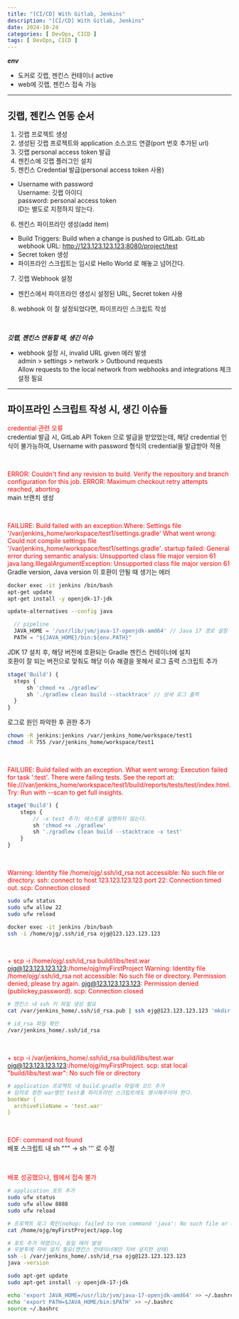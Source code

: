 ```yaml
---
title: "[CI/CD] With Gitlab, Jenkins"
description: "[CI/CD] With Gitlab, Jenkins"
date: 2024-10-24
categories: [ DevOps, CICD ]
tags: [ DevOps, CICD ]
---
```


***env***  
- 도커로 깃랩, 젠킨스 컨테이너 active
- web에 깃랩, 젠킨스 접속 가능

<hr>

## 깃랩, 젠킨스 연동 순서

1. 깃랩 프로젝트 생성
2. 생성된 깃랩 프로젝트와 application 소스코드 연결(port 번호 추가된 url)
3. 깃랩 personal access token 발급
4. 젠킨스에 깃랩 플러그인 설치
5. 젠킨스 Credential 발급(personal access token 사용)  
  - Username with password  
    Username: 깃랩 아이디  
    password: personal access token  
    ID는 별도로 지정하지 않는다.   
6. 젠킨스 파이프라인 생성(add item)
  - Build Triggers: Build when a change is pushed to GitLab. GitLab webhook URL: http://123.123.123.123:8080/project/test
  - Secret token 생성
  - 파이프라인 스크립트는 임시로 Hello World 로 해놓고 넘어간다. 
7. 깃랩 Webhook 설정
  - 젠킨스에서 파이프라인 생성시 설정된 URL, Secret token 사용
8. webhook 이 잘 설정되었다면, 파이프라인 스크립트 작성  

<br/>

***깃랩, 젠킨스 연동할 때, 생긴 이슈***   
- webhook 설정 시, invalid URL given 에러 발생  
  admin > settings > network > Outbound requests  
  Allow requests to the local network from webhooks and integrations 체크 설정 필요

<hr>

## 파이프라인 스크립트 작성 시, 생긴 이슈들   

<span style="color:red">credential 관련 오류</span>  
credential 발급 시, GitLab API Token 으로 발급을 받았었는데, 해당 credential 인식이 불가능하여, Username with password 형식의 credential을 발급받아 적용  

<br/>

<span style="color:red">ERROR: Couldn't find any revision to build. Verify the repository and branch configuration for this job. ERROR: Maximum checkout retry attempts reached, aborting</span>  
main 브랜치 생성  

<br/>

<span style="color:red">FAILURE: Build failed with an exception.Where: Settings file '/var/jenkins_home/workspace/test1/settings.gradle' What went wrong: Could not compile settings file '/var/jenkins_home/workspace/test1/settings.gradle'. startup failed: General error during semantic analysis: Unsupported class file major version 61 java.lang.IllegalArgumentException: Unsupported class file major version 61</span>  
Gradle version, Java version 이 호환이 안될 때 생기는 에러

```bash
docker exec -it jenkins /bin/bash
apt-get update
apt-get install -y openjdk-17-jdk

update-alternatives --config java
```

```js 
  // pipeline
  JAVA_HOME = '/usr/lib/jvm/java-17-openjdk-amd64' // Java 17 경로 설정
  PATH = "${JAVA_HOME}/bin:${env.PATH}"
```

JDK 17 설치 후, 해당 버전에 호환되는 Gradle 젠킨스 컨테이너에 설치  
호환이 잘 되는 버전으로 맞춰도 해당 이슈 해결을 못해서 로그 출력 스크립트 추가  

```js 
stage('Build') {
  steps {
      sh 'chmod +x ./gradlew'
      sh './gradlew clean build --stacktrace' // 상세 로그 출력
  }
}
```

로그로 원인 파악한 후 권한 추가  

```bash
chown -R jenkins:jenkins /var/jenkins_home/workspace/test1
chmod -R 755 /var/jenkins_home/workspace/test1
```

<br/>

<span style="color:red">FAILURE: Build failed with an exception. What went wrong: Execution failed for task ':test'. There were failing tests. See the report at: file:///var/jenkins_home/workspace/test1/build/reports/tests/test/index.html. Try: Run with --scan to get full insights.</span>  

```js
stage('Build') {
    steps {
        // -x test 추가: 테스트를 실행하지 않는다.
        sh 'chmod +x ./gradlew'
        sh './gradlew clean build --stacktrace -x test' 
    }
}
```

<br/>

<span style="color:red">Warning: Identity file /home/ojg/.ssh/id_rsa not accessible: No such file or directory. ssh: connect to host 123.123.123.123 port 22: Connection timed out. scp: Connection closed</span>  

```bash
sudo ufw status
sudo ufw allow 22
sudo ufw reload

docker exec -it jenkins /bin/bash
ssh -i /home/ojg/.ssh/id_rsa ojg@123.123.123.123
```

<br/>

<span style="color:red">+ scp -i /home/ojg/.ssh/id_rsa build/libs/test.war ojg@123.123.123.123:/home/ojg/myFirstProject Warning: Identity file /home/ojg/.ssh/id_rsa not accessible: No such file or directory. Permission denied, please try again. ojg@123.123.123.123: Permission denied (publickey,password). scp: Connection closed</span>  
  
```bash
# 젠킨스 내 ssh 키 파일 생성 필요
cat /var/jenkins_home/.ssh/id_rsa.pub | ssh ojg@123.123.123.123 'mkdir -p ~/.ssh && cat >> ~/.ssh/authorized_keys'

# id_rsa 파일 확인
/var/jenkins_home/.ssh/id_rsa
```

<br/>

<span style="color:red">+ scp -i /var/jenkins_home/.ssh/id_rsa build/libs/test.war ojg@123.123.123.123:/home/ojg/myFirstProject. scp: stat local "build/libs/test.war": No such file or directory</span>  

```yml
# application 프로젝트 내 build.gradle 파일에 코드 추가
# 임의로 정한 war명인 test를 파이프라인 스크립트에도 명시해주어야 한다.  
bootWar {
  archiveFileName = 'test.war'
}
```

<br/>

<span style="color:red">EOF: command not found</span>  
배포 스크립트 내 sh """ -> sh ''' 로 수정

<br/>

<span style="color:red">배포 성공했으나, 웹에서 접속 불가</span>  

```bash
# application 포트 추가
sudo ufw status
sudo ufw allow 8888
sudo ufw reload

# 프로젝트 로그 확인(nohup: failed to run command 'java': No such file or directory 에러 발생) 
cat /home/ojg/myFirstProject/app.log

# 포트 추가 하였으나, 동일 에러 발생
# 우분투에 자바 설치 필요(젠킨스 컨테이너에만 자바 설치한 상태)
ssh -i /var/jenkins_home/.ssh/id_rsa ojg@123.123.123.123
java -version

sudo apt-get update
sudo apt-get install -y openjdk-17-jdk

echo 'export JAVA_HOME=/usr/lib/jvm/java-17-openjdk-amd64' >> ~/.bashrc
echo 'export PATH=$JAVA_HOME/bin:$PATH' >> ~/.bashrc
source ~/.bashrc
```